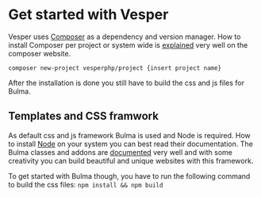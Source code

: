 # Get started with Vesper

Vesper uses [Composer](https://getcomposer.org/) as a dependency and version manager. How to install Composer per project or system wide is [explained](https://getcomposer.org/doc/00-intro.md) very well on the composer website.

`composer new-project vesperphp/project {insert project name}`

After the installation is done you still have to build the css and js files for Bulma. 

## Templates and CSS framwork

As default css and js framework Bulma is used and Node is required. How to install [Node](https://nodejs.org/en/) on your system you can best read their documentation.
The Bulma classes and addons are [documented](https://bulma.io/documentation/) very well and with some creativity you can build beautiful and unique websites with this framework. 

To get started with Bulma though, you have to run the following command to build the css files: `npm install && npm build`

